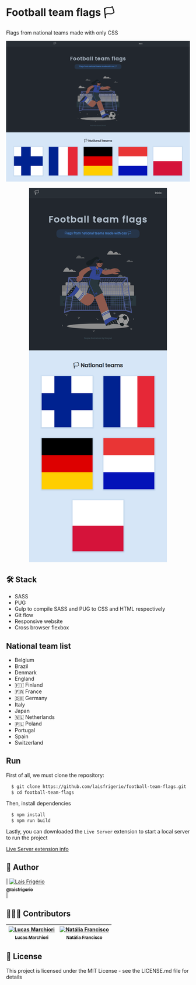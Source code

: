 # Football team flags 🏳

Flags from national teams made with only CSS

<p align="center">
  <a><img src="./screenshots/home-page-5-nationals-desktop.png" alt="Versão desktop: Home page with title and an illustration from a girl playing a soccer game" title="Home page with title and an illustration from a girl playing a soccer game"></a>
</p>

<p align="center">
  <a><img src="./screenshots/home-page-5-nationals-mobile.png" alt="Versão mobile: Home page with title and an illustration from a girl playing a soccer game" title="Home page with title and an illustration from a girl playing a soccer game"></a>
</p>

## 🛠️ Stack

- SASS
- PUG
- Gulp to compile SASS and PUG to CSS and HTML respectively
- Git flow
- Responsive website
- Cross browser flexbox

## National team list

- Belgium
- Brazil
- Denmark
- England
- 🇫🇮 Finland
- 🇫🇷 France
- 🇩🇪 Germany
- Italy
- Japan
- 🇳🇱 Netherlands
- 🇵🇱 Poland
- Portugal
- Spain
- Switzerland

## Run

First of all, we must clone the repository:

```
  $ git clone https://github.com/laisfrigerio/football-team-flags.git
  $ cd football-team-flags
```

Then, install dependencies

```
  $ npm install
  $ npm run build
```

Lastly, you can downloaded the `Live Server` extension to start a local server to run the project

[Live Server extension info](https://marketplace.visualstudio.com/items?itemName=ritwickdey.LiveServer)

## :woman: Author

| [<img src="https://avatars.githubusercontent.com/u/20709086?v=4" width="100px;" alt="Lais Frigério"/><br /><sub><b>@laisfrigerio</b></sub>](https://github.com/laisfrigerio)<br /> |

## 🧑‍🤝‍🧑 Contributors

| [<img src="https://avatars.githubusercontent.com/u/45500959?v=4" width="100px;" alt="Lucas Marchiori"/><br /><sub><b>Lucas Marchiori</b></sub>](https://www.lucasbmarchiori.com.br/)<br /> | [<img src="https://avatars.githubusercontent.com/u/53195920?v=4" width="100px;" alt="Natália Francisco"/><br /><sub><b>Natália Francisco</b></sub>](https://github.com/natalia-fs)<br /> |
| :---: | :---: |

## 📄 License

This project is licensed under the MIT License - see the LICENSE.md file for details
